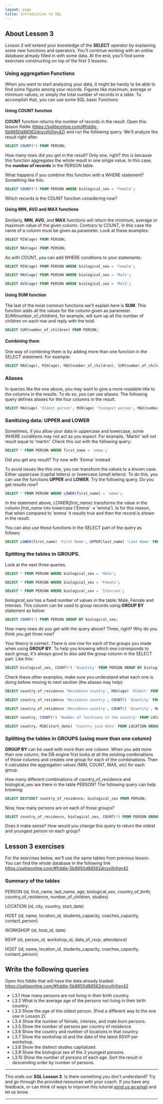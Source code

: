```yaml
---
layout: page
title: Introduction to SQL
---
```


## About Lesson 3

_Lesson 3_ will extend your knowledge of the **SELECT** operator by explaining some new functions and operators. You'll continue working with an online database already filled in with some data. At the end, you'll find some exercises constructing on top of the first 3 lessons.


### Using aggregation Functions
When you want to start analyzing your data, it might be handy to be able to find some figures among your records. Figures like maximum, average or minimum values; or simply the total number of records in a table. To accomplish that, you can use some SQL basic Functions

#### Using COUNT function

**COUNT** function returns the number of records in the result. Open this lesson fiddle (https://sqliteonline.com/#fiddle-5b8850d88562dnzvjlh0gn42) and run the following query. We'll analyze the result right after.

```SQL
SELECT COUNT(*) FROM PERSON;
```

How many rows did you get in the result? Only one, right? this is because this function aggregates the whole result in one single value. In this case, the **number of records** in the PERSON table.

What happens if you combine this function with a WHERE statement? Something like this:
```SQL
SELECT COUNT(*) FROM PERSON WHERE biological_sex = 'Female';
```

Which records is the COUNT function considering now?

#### Using MIN, AVG and MAX functions

Similarly, **MIN**, **AVG**, and **MAX** functions will return the minimum, average or maximum value of the given column. Contrary to COUNT, in this case the name of a column must be given as parameter. Look at these examples:

```SQL
SELECT MIN(age) FROM PERSON;

SELECT MAX(age) FROM PERSON;
```

As with COUNT, you can add WHERE conditions to your statements:

```SQL
SELECT MIN(age) FROM PERSON WHERE biological_sex = 'Female';

SELECT MAX(age) FROM PERSON WHERE biological_sex = 'Male';

SELECT AVG(age) FROM PERSON WHERE biological_sex = 'Male';
```

#### Using SUM function

The last of the most common functions we'll explain here is **SUM**. This function adds all the values for the column given as parameter. SUM(number_of_children), for example, will sum up all the number of children on each row and reply with the total.

```SQL
SELECT SUM(number_of_children) FROM PERSON;
```

#### Combining them

One way of combining them is by adding more than one function in the SELECT statement. For example:
```SQL
SELECT MAX(age), MIN(age), MAX(number_of_children), SUM(number_of_children) FROM PERSON;
```

### Aliases

In queries like the one above, you may want to give a more readable title to the columns in the results. To do so, you can use aliases.
The following query defines aliases for the four columns in the result.

```SQL
SELECT MAX(age) 'Oldest person', MIN(age) 'Youngest person', MAX(number_of_children) 'Maximum kids', SUM(number_of_children) 'Total children in the community' FROM PERSON;
```

### Sanitizing data: UPPER and LOWER

Sometimes, if you allow your data in uppercase and lowercase, some WHERE conditions may not act as you expect. For example, 'Martin' will not result equal to 'martin'. Check this out with the following query:

```SQL
SELECT * FROM PERSON WHERE first_name = 'emma';
```

Did you get any result? Try now with 'Emma' instead.

To avoid issues like this one, you can transform the values to a known case. Either uppercase (capital letters) or lowercase (small letters). To do this, you can use the functions **UPPER** and **LOWER**. Try the following query, Do you get results now?

```SQL
SELECT * FROM PERSON WHERE LOWER(first_name) = 'emma';
```

In the statement above, _LOWER(first_name)_ transforms the value in the column _first_name_ into lowercase ('Emma' -> 'emma'). Is for this reason, that when compared to 'emma' it results true and then the record is shown in the result.

You can also use these functions in the SELECT part of the query as follows:

```SQL
SELECT LOWER(first_name) 'First Name', UPPER(last_name) 'Last Name' FROM PERSON;
```

### Splitting the tables in GROUPS.

Look at the next three queries.
```SQL
SELECT * FROM PERSON WHERE biological_sex = 'Male';

SELECT * FROM PERSON WHERE biological_sex = 'Female';

SELECT * FROM PERSON WHERE biological_sex = 'Intersex';
```

_biological_sex_ has a fixed number of values in the table: Male, Female and Intersex. This column can be used to group records using **GROUP BY** statement as below:

```SQL
SELECT COUNT(*) FROM PERSON GROUP BY biological_sex;
```
How many rows do you get with the query above?
Three, right? Why do you think you get three now?

Your theory is correct. There is one row for each of the groups you made when using **GROUP BY**. To help you knowing which one corresponds to each group, it's always good to also add the group column in the SELECT part. Like this:

```SQL
SELECT biological_sex, COUNT(*) 'Quantity' FROM PERSON GROUP BY biological_sex;
```

Check these other examples, make sure you understand what each one is doing before moving to next section (the aliases may help):

```SQL
SELECT country_of_residence 'Residence country', MAX(age) 'Oldest' FROM PERSON GROUP BY country_of_residence;

SELECT country_of_residence 'Residence country', COUNT() 'Quantity' FROM PERSON GROUP BY country_of_residence;

SELECT country_of_residence 'Residence country', COUNT() 'Quantity', MAX(age) 'Oldest',MIN(age) 'Youngest' FROM PERSON GROUP BY country_of_residence;

SELECT country, COUNT(*) 'Number of locations in the country' FROM LOCATION GROUP BY country;

SELECT country, MIN(start_date) 'Country join date' FROM LOCATION GROUP BY country ORDER BY start_date;
```

### Splitting the tables in GROUPS (using more than one column)

**GROUP BY** can be used with more than one column. When you add more than one column, the DB engine first looks at all the existing combinations of those columns and creates one group for each of the combinations. Then it calculates the aggregation values (MIN, COUNT, MAX, etc) for each group.

How many different combinations of country_of_residence and biological_sex are there in the table PERSON? The following query can help knowing:

```SQL
SELECT DISTINCT country_of_residence, biological_sex FROM PERSON;
```

Now, how many persons are on each of those groups?

```SQL
SELECT country_of_residence, biological_sex, COUNT(*) FROM PERSON GROUP BY country_of_residence, biological_sex;
```

Does it make sense? How would you change this query to return the oldest and youngest person on each group?

## Lesson 3 exercises

For the exercises below, we'll use the same tables from previous lesson. You can find the whole database in the following link https://sqliteonline.com/#fiddle-5b8850d88562dnzvjlh0gn42

### Summary of the tables

PERSON (id, first_name, last_name, age, biological_sex, country_of_birth, country_of_residence, number_of_children, studies)

LOCATION (id, city, country, start_date)

HOST (id, name, location_id, students_capacity, coaches_capacity, contact_person)

WORKSHOP (id, host_id, date)

RSVP (id, person_id, workshop_id, date_of_rsvp, attendance)

HOST (id, name, location_id, students_capacity, coaches_capacity, contact_person)

## Write the following queries

Open this fiddle that will have the data already loaded: https://sqliteonline.com/#fiddle-5b8850d88562dnzvjlh0gn42
* L3.1 How many persons are not living in their birth country.
* L3.2 What is the average age of the persons not living in their birth country.
* L3.3 Show the age of the oldest person. (Find a different way to the one use in Lesson 2).
* L3.4 Show the number of female, intersex, and male born persons.
* L3.5 Show the number of persons per country of residence.
* L3.6 Show the country and number of locations in that country.
* L3.7 Show the workshop id and the date of the latest RSVP per workshop.
* L3.8 Show the distinct studies capitalized.
* L3.9 Show the biological sex of the 3 youngest persons.
* L3.10 Show the number of persons of each age. Sort the result in descending order by number of persons.

---
This ends our **SQL Lesson 3**. Is there something you don't understand? Try and go through the provided resources with your coach. If you have any feedback, or can think of ways to improve this tutorial [send us an email](mailto:feedback@codebar.io) and let us know.

---

